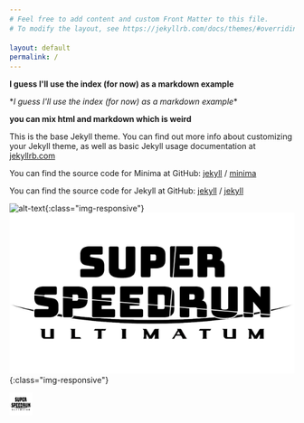 ```yaml
---
# Feel free to add content and custom Front Matter to this file.
# To modify the layout, see https://jekyllrb.com/docs/themes/#overriding-theme-defaults

layout: default
permalink: /
---
```


**I guess I'll use the index (for now) as a markdown example**

\**I guess I'll use the index (for now) as a markdown example*\*

<strong>you can mix html and markdown which is weird</strong>

This is the base Jekyll theme. You can find out more info about customizing your Jekyll theme, as well as basic Jekyll usage documentation at [jekyllrb.com](https://jekyllrb.com/)

You can find the source code for Minima at GitHub:
[jekyll][jekyll-organization] /
[minima](https://github.com/jekyll/minima)

You can find the source code for Jekyll at GitHub:
[jekyll][jekyll-organization] /
[jekyll](https://github.com/jekyll/jekyll)

![alt-text](assets/doesntexist.png){:class="img-responsive"}
![alt-text](assets/previews/speedrun.png){:class="img-responsive"}

<img src="assets/previews/speedrun.png" alt="HTML attempt" width="40px" height="40px" />

[jekyll-organization]: https://github.com/jekyll
